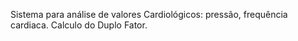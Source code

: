 Sistema para análise de valores Cardiológicos: pressão, frequência cardiaca. Calculo do Duplo Fator.
